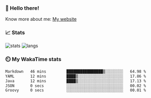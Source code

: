 ### 👋 Hello there!

Know more about me: [My website](https://onlyra1n.top)


### 📈 Stats

![stats](https://github-readme-stats.vercel.app/api?username=Fiz-Victor&theme=dracula&show_icons=true)
![langs](https://github-readme-stats.vercel.app/api/top-langs/?username=Fiz-Victor&theme=dracula&layout=compact)

### ⏲️ My WakaTime stats

<!--START_SECTION:waka-->

```txt
Markdown   46 mins         ████████████████▒░░░░░░░░   64.98 %
YAML       12 mins         ████▒░░░░░░░░░░░░░░░░░░░░   17.86 %
Java       12 mins         ████▒░░░░░░░░░░░░░░░░░░░░   17.13 %
JSON       0 secs          ░░░░░░░░░░░░░░░░░░░░░░░░░   00.02 %
Groovy     0 secs          ░░░░░░░░░░░░░░░░░░░░░░░░░   00.01 %
```

<!--END_SECTION:waka-->
